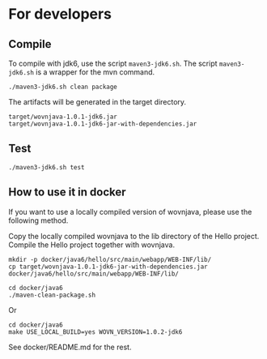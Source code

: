 # For developers

## Compile

To compile with jdk6, use the script `maven3-jdk6.sh`.
The script `maven3-jdk6.sh` is a wrapper for the mvn command.

```
./maven3-jdk6.sh clean package
```

The artifacts will be generated in the target directory.

```
target/wovnjava-1.0.1-jdk6.jar
target/wovnjava-1.0.1-jdk6-jar-with-dependencies.jar
```

## Test

```
./maven3-jdk6.sh test
```

## How to use it in docker

If you want to use a locally compiled version of wovnjava, please use the following method.

Copy the locally compiled wovnjava to the lib directory of the Hello project.
Compile the Hello project together with wovnjava.

```
mkdir -p docker/java6/hello/src/main/webapp/WEB-INF/lib/
cp target/wovnjava-1.0.1-jdk6-jar-with-dependencies.jar docker/java6/hello/src/main/webapp/WEB-INF/lib/

cd docker/java6
./maven-clean-package.sh
```

Or

```
cd docker/java6
make USE_LOCAL_BUILD=yes WOVN_VERSION=1.0.2-jdk6
```

See docker/README.md for the rest.
